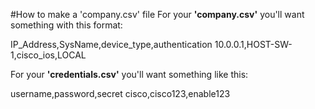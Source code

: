#How to make a 'company.csv' file
For your **'company.csv'** you'll want something with this format:

  IP_Address,SysName,device_type,authentication
  10.0.0.1,HOST-SW-1,cisco_ios,LOCAL

For your **'credentials.csv'** you'll want something like this:

  username,password,secret
  cisco,cisco123,enable123
